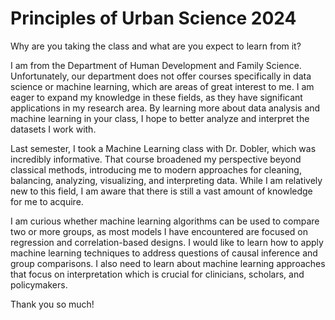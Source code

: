 # Principles of Urban Science 2024
Why are you taking the class and what are you expect to learn from it?

I am from the Department of Human Development and Family Science. Unfortunately, our department does not offer courses specifically in data science or machine learning, which are areas of great interest to me. I am eager to expand my knowledge in these fields, as they have significant applications in my research area. By learning more about data analysis and machine learning in your class, I hope to better analyze and interpret the datasets I work with.

Last semester, I took a Machine Learning class with Dr. Dobler, which was incredibly informative. That course broadened my perspective beyond classical methods, introducing me to modern approaches for cleaning, balancing, analyzing, visualizing, and interpreting data. While I am relatively new to this field, I am aware that there is still a vast amount of knowledge for me to acquire.

I am curious whether machine learning algorithms can be used to compare two or more groups, as most models I have encountered are focused on regression and correlation-based designs. I would like to learn how to apply machine learning techniques to address questions of causal inference and group comparisons. I also need to learn about machine learning approaches that focus on interpretation which is crucial for clinicians, scholars, and policymakers.

Thank you so much! 
